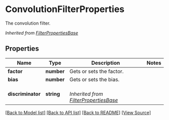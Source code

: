 ﻿# ConvolutionFilterProperties
The convolution filter.

*Inherited from [FilterPropertiesBase](FilterPropertiesBase.md)*
## Properties
Name | Type | Description | Notes
------------ | ------------- | ------------- | -------------
**factor** | **number** | Gets or sets the factor. | 
**bias** | **number** | Gets or sets the bias. | 
**discriminator** | **string** | <br />*Inherited from [FilterPropertiesBase](FilterPropertiesBase.md)* | 

[[Back to Model list]](../README.md#documentation-for-models) [[Back to API list]](../README.md#documentation-for-api-endpoints) [[Back to README]](../README.md) [[View Source]](../src/models/convolutionFilterProperties.ts)

